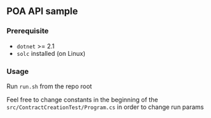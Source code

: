 ## POA API sample

### Prerequisite

* `dotnet` >= 2.1  
* `solc` installed (on Linux)

### Usage

Run `run.sh` from the repo root

Feel free to change constants in the beginning of the `src/ContractCreationTest/Program.cs` in order to change run params